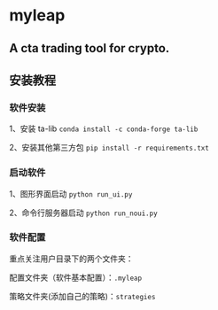 # myleap

## A cta trading tool for crypto.

## 安装教程
### 软件安装 
1、安装 ta-lib
`conda install -c conda-forge ta-lib`

2、安装其他第三方包
`pip install -r requirements.txt`

### 启动软件
1、图形界面启动
`python run_ui.py`

2、命令行服务器启动
`python run_noui.py`

### 软件配置
重点关注用户目录下的两个文件夹：

配置文件夹（软件基本配置）：`.myleap`

策略文件夹(添加自己的策略)：`strategies` 

